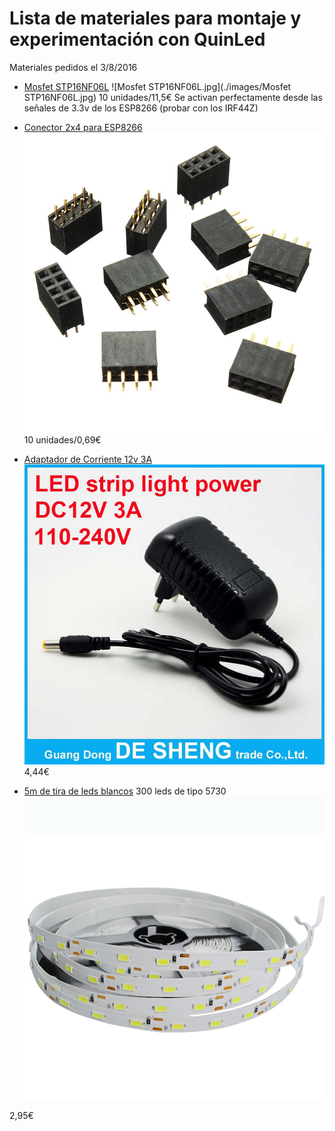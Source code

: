 # Lista de materiales para montaje y experimentación con QuinLed

Materiales pedidos el 3/8/2016

* [Mosfet STP16NF06L](http://www.aliexpress.com/snapshot/7957305548.html?orderId=77331752640875)
![Mosfet STP16NF06L.jpg](./images/Mosfet STP16NF06L.jpg)
10 unidades/11,5€
Se activan perfectamente desde las señales de 3.3v de los ESP8266 (probar con los IRF44Z)


* [Conector 2x4 para ESP8266](http://www.aliexpress.com/snapshot/7957305542.html?orderId=77331752610875)
![PinesESP8266.jpg](./images/PinesESP8266.jpg)
10 unidades/0,69€

* [Adaptador de Corriente 12v 3A](http://www.aliexpress.com/snapshot/7957305540.html?orderId=77331752600875)
![Adaptador12v3A.jpg](./images/Adaptador12v3A.jpg)
4,44€

* [5m de tira de leds blancos](http://www.aliexpress.com/snapshot/7957305552.html?orderId=77331752660875) 300 leds de tipo 5730
![TiraLEds5730.jpg](./images/TiraLEds5730.jpg)

2,95€
